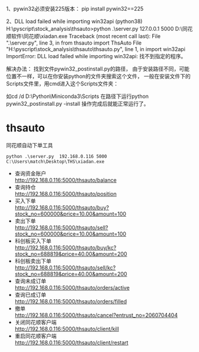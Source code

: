 1、pywin32必须安装225版本：
pip install pywin32==225

2、DLL load failed while importing win32api
(python38) H:\pyscript\stock_analysis\thsauto>python .\server.py  127.0.0.1 5000 D:\同花顺软件\同花顺\xiadan.exe
Traceback (most recent call last):
  File ".\server.py", line 3, in <module>
    from thsauto import ThsAuto
  File "H:\pyscript\stock_analysis\thsauto\thsauto.py", line 1, in <module>
    import win32api
ImportError: DLL load failed while importing win32api: 找不到指定的程序。
  
解决办法：
找到文件pywin32_postinstall.py的路径，
由于安装路径不同，可能位置不一样，可以在你安装python的文件夹搜索这个文件，
一般在安装文件下的Scripts文件里，用cmd进入这个Scripts文件夹：

如cd /d D:\Python\Miniconda3\Scripts
在路径下运行python pywin32_postinstall.py -install
操作完成后就能正常运行了。

# thsauto
同花顺自动下单工具

```
python .\server.py  192.168.0.116 5000 C:\Users\match\Desktop\THS\xiadan.exe
```
- 查询资金账户  
http://192.168.0.116:5000/thsauto/balance  
- 查询持仓  
http://192.168.0.116:5000/thsauto/position  
- 买入下单  
http://192.168.0.116:5000/thsauto/buy?stock_no=600000&price=10.00&amount=100  
- 卖出下单  
http://192.168.0.116:5000/thsauto/sell?stock_no=600000&price=10.00&amount=100  
- 科创板买入下单  
http://192.168.0.116:5000/thsauto/buy/kc?stock_no=688819&price=40.00&amount=200  
- 科创板卖出下单  
http://192.168.0.116:5000/thsauto/sell/kc?stock_no=688819&price=40.00&amount=200  
- 查询未成订单  
http://192.168.0.116:5000/thsauto/orders/active  
- 查询已成订单  
http://192.168.0.116:5000/thsauto/orders/filled  
- 撤单  
http://192.168.0.116:5000/thsauto/cancel?entrust_no=2060704404  
- 关闭同花顺客户端  
http://192.168.0.116:5000/thsauto/client/kill  
- 重启同花顺客户端  
http://192.168.0.116:5000/thsauto/client/restart  
